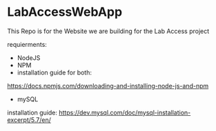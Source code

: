 # LabAccessWebApp

This Repo is for the Website we are building for the Lab Access project

requierments:

* NodeJS
* NPM
* installation guide for both:

https://docs.npmjs.com/downloading-and-installing-node-js-and-npm

* mySQL

installation guide: 
https://dev.mysql.com/doc/mysql-installation-excerpt/5.7/en/

